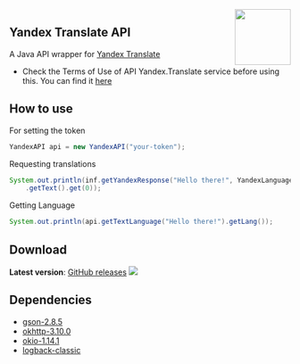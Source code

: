 <img align="right" src="https://translate.yandex.com/icons/favicon.png" height="100" width="100">

## Yandex Translate API
A Java API wrapper for [Yandex Translate](https://translate.yandex.com/)
* Check the Terms of Use of API Yandex.Translate service before using this. You can find it [here](https://yandex.com/legal/translate_api/)

## How to use
For setting the token
```Java
YandexAPI api = new YandexAPI("your-token");
```
Requesting translations
```Java
System.out.println(inf.getYandexResponse("Hello there!", YandexLanguage.French)
	.getText().get(0));
```
Getting Language
```Java
System.out.println(api.getTextLanguage("Hello there!").getLang());
```

## Download
**Latest version**: [GitHub releases](https://github.com/Bumbleboss/YandexTranslateAPI/releases) [![](https://jitpack.io/v/Bumbleboss/YandexTranslateAPI.svg)](https://jitpack.io/#Bumbleboss/YandexTranslateAPI)


## Dependencies
* [gson-2.8.5](https://github.com/google/gson)
* [okhttp-3.10.0](https://github.com/square/okhttp)
* [okio-1.14.1](https://github.com/square/okio/)
* [logback-classic](https://github.com/qos-ch/logback/tree/master/logback-classic)